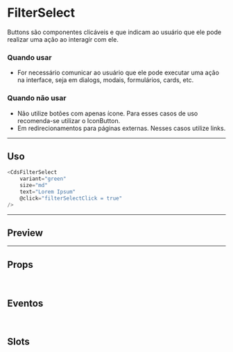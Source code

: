 # FilterSelect

Buttons são componentes clicáveis e que indicam ao usuário que ele pode realizar uma ação ao interagir com ele.

### Quando usar

- For necessário comunicar ao usuário que ele pode executar uma ação na interface,
  seja em dialogs, modais, formulários, cards, etc.

### Quando não usar

- Não utilize botões com apenas ícone. Para esses casos de uso recomenda-se utilizar o IconButton.
- Em redirecionamentos para páginas externas. Nesses casos utilize links.

---

## Uso

```js
<CdsFilterSelect
	variant="green"
	size="md"
	text="Lorem Ipsum"
	@click="filterSelectClick = true"
/>
```

---

## Preview

<PreviewContainer
	:component="CdsFilterSelect"
	:events="cdsFilterSelectEvents"
/>

---

## Props

<APITable
	name="FilterSelect"
	section="props"
/>
<br />

## Eventos

<APITable
	name="FilterSelect"
	section="events"
/>
<br />

## Slots

<APITable
	name="FilterSelect"
	section="slots"
/>

<script setup>
import CdsFilterSelect from '@/components/FilterSelect.vue';

const cdsFilterSelectEvents = [
	'filterSelect-click'
];
</script>
